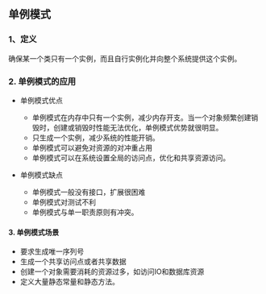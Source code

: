## 单例模式

### 1、定义

确保某一个类只有一个实例，而且自行实例化并向整个系统提供这个实例。

### 2. 单例模式的应用

- 单例模式优点

    - 单例模式在内存中只有一个实例，减少内存开支。当一个对象频繁创建销毁时，创建或销毁时性能无法优化，单例模式优势就很明显。
    - 只生成一个实例，减少系统的性能开销。
    - 单例模式可以避免对资源的对冲重占用
    - 单例模式可以在系统设置全局的访问点，优化和共享资源访问。
    
- 单例模式缺点

    - 单例模式一般没有接口，扩展很困难
    - 单例模式对测试不利
    - 单例模式与单一职责原则有冲突。
    
#### 3. 单例模式场景

- 要求生成唯一序列号
- 生成一个共享访问点或者共享数据
- 创建一个对象需要消耗的资源过多，如访问IO和数据库资源
- 定义大量静态常量和静态方法。
    